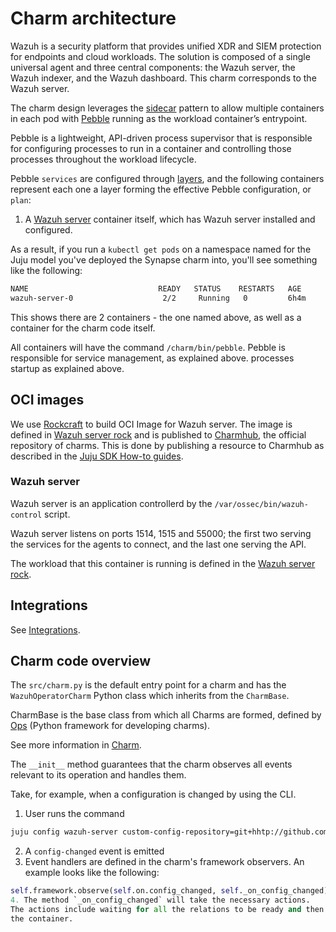 # Charm architecture

Wazuh is a security platform that provides unified XDR and SIEM protection for endpoints and cloud workloads. The solution is composed of a single universal agent and three central components: the Wazuh server, the Wazuh indexer, and the Wazuh dashboard. This charm corresponds to the Wazuh server.

The charm design leverages the [sidecar](https://kubernetes.io/blog/2015/06/the-distributed-system-toolkit-patterns/#example-1-sidecar-containers) pattern to allow multiple containers in each pod
with [Pebble](https://juju.is/docs/sdk/pebble) running as the workload
container’s entrypoint.

Pebble is a lightweight, API-driven process supervisor that is responsible for
configuring processes to run in a container and controlling those processes
throughout the workload lifecycle.

Pebble `services` are configured through [layers](https://github.com/canonical/pebble#layer-specification),
and the following containers represent each one a layer forming the effective
Pebble configuration, or `plan`:

1. A [Wazuh server](https://www.nginx.com/) container itself, which
has Wazuh server installed and configured.

As a result, if you run a `kubectl get pods` on a namespace named for the Juju
model you've deployed the Synapse charm into, you'll see something like the
following:

```bash
NAME                             READY   STATUS    RESTARTS   AGE
wazuh-server-0                    2/2     Running   0         6h4m
```

This shows there are 2 containers - the one named above, as well as a container
for the charm code itself.

All containers will have the command `/charm/bin/pebble`. Pebble is responsible for service management, as explained above.
processes startup as explained above.

## OCI images

We use [Rockcraft](https://canonical-rockcraft.readthedocs-hosted.com/en/latest/)
to build OCI Image for Wazuh server.
The image is defined in [Wazuh server rock](https://github.com/canonical/wazuh-server-operator/tree/main/rockcraft.yaml) and is published to [Charmhub](https://charmhub.io/), the official repository
of charms.
This is done by publishing a resource to Charmhub as described in the
[Juju SDK How-to guides](https://juju.is/docs/sdk/publishing).

### Wazuh server

Wazuh server is an application controllerd by the `/var/ossec/bin/wazuh-control` script.

Wazuh server listens on ports 1514, 1515 and 55000; the first two serving the services for the agents to connect, and the last one serving the API.

The workload that this container is running is defined in the [Wazuh server rock](https://github.com/canonical/wazuh-server-operator/tree/main/rockcraft.yaml).

## Integrations

See [Integrations](https://charmhub.io/synapse/docs/reference/integrations).

## Charm code overview

The `src/charm.py` is the default entry point for a charm and has the
`WazuhOperatorCharm` Python class which inherits from the `CharmBase`.

CharmBase is the base class from which all Charms are formed, defined by [Ops](https://juju.is/docs/sdk/ops)
(Python framework for developing charms).

See more information in [Charm](https://juju.is/docs/sdk/constructs#heading--charm).

The `__init__` method guarantees that the charm observes all events relevant to
its operation and handles them.

Take, for example, when a configuration is changed by using the CLI.

1. User runs the command
```bash
juju config wazuh-server custom-config-repository=git+hhtp://github.com/sample-repository.git
```
2. A `config-changed` event is emitted
3. Event handlers are defined in the charm's framework observers. An example looks like the following:
```python
self.framework.observe(self.on.config_changed, self._on_config_changed)
4. The method `_on_config_changed` will take the necessary actions. 
The actions include waiting for all the relations to be ready and then configuring
the container.
